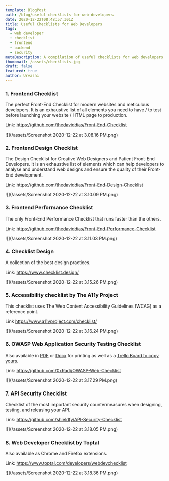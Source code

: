```yaml
---
template: BlogPost
path: /blog/useful-checklists-for-web-developers
date: 2020-12-22T08:48:57.301Z
title: Useful Checklists for Web Developers
tags:
  - web developer
  - checklist
  - frontend
  - backend
  - security
metaDescription: A compilation of useful checklists for web developers.
thumbnail: /assets/checklists.jpg
draft: false
featured: true
author: Urvashi
---
```

### 1. Frontend Checklist

The perfect Front-End Checklist for modern websites and meticulous developers. It is an exhaustive list of all elements you need to have / to test before launching your website / HTML page to production.

Link: <https://github.com/thedaviddias/Front-End-Checklist>

![](/assets/Screenshot 2020-12-22 at 3.08.16 PM.png)

### 2. Frontend Design Checklist

The Design Checklist for Creative Web Designers and Patient Front-End Developers. It is an exhaustive list of elements which can help developers to analyse and understand web designs and ensure the quality of their Front-End development.

Link: [](https://github.com/thedaviddias/Front-End-Design-Checklist)<https://github.com/thedaviddias/Front-End-Design-Checklist>

![](/assets/Screenshot 2020-12-22 at 3.10.09 PM.png)

### 3. Frontend Performance Checklist

The only Front-End Performance Checklist that runs faster than the others.

Link: [](https://github.com/thedaviddias/Front-End-Performance-Checklist)<https://github.com/thedaviddias/Front-End-Performance-Checklist>

![](/assets/Screenshot 2020-12-22 at 3.11.03 PM.png)

### 4. Checklist Design

A collection of the best design practices.

Link: [](https://www.checklist.design/)<https://www.checklist.design/>

![](/assets/Screenshot 2020-12-22 at 3.15.26 PM.png)

### 5. Accessibility checklist by The A11y Project

This checklist uses The Web Content Accessibility Guidelines (WCAG) as a reference point.

Link <https://www.a11yproject.com/checklist/>

![](/assets/Screenshot 2020-12-22 at 3.16.24 PM.png)

### 6. OWASP Web Application Security Testing Checklist

Also available in [PDF](https://github.com/0xRadi/OWASP-Web-Checklist/blob/master/OWASP/OWASP%20Web%20Application%20Security%20Testing%20Checklist.pdf) or [Docx](https://github.com/0xRadi/OWASP-Web-Checklist/blob/master/OWASP/OWASP%20Web%20Application%20Security%20Testing%20Checklist.docx) for printing as well as a [Trello Board to copy yours](https://trello.com/b/zTSkJPkL/owasp-web-checklist).

Link: [](https://github.com/0xRadi/OWASP-Web-Checklist)<https://github.com/0xRadi/OWASP-Web-Checklist>

![](/assets/Screenshot 2020-12-22 at 3.17.29 PM.png)

### 7. API Security Checklist

Checklist of the most important security countermeasures when designing, testing, and releasing your API.

Link: <https://github.com/shieldfy/API-Security-Checklist>

![](/assets/Screenshot 2020-12-22 at 3.18.05 PM.png)

### 8. Web Developer Checklist by Toptal

Also available as Chrome and Firefox extensions.

Link: <https://www.toptal.com/developers/webdevchecklist>

![](/assets/Screenshot 2020-12-22 at 3.18.36 PM.png)
